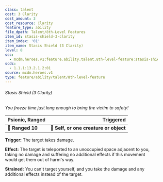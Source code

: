 ```yaml
---
class: talent
cost: 3 Clarity
cost_amount: 3
cost_resource: Clarity
feature_type: ability
file_dpath: Talent/8th-Level Features
item_id: stasis-shield-3-clarity
item_index: '01'
item_name: Stasis Shield (3 Clarity)
level: 8
scc:
  - mcdm.heroes.v1:feature.ability.talent.8th-level-feature:stasis-shield-3-clarity
scdc:
  - 1.1.1:13.2.1.2:01
source: mcdm.heroes.v1
type: feature/ability/talent/8th-level-feature
---
```


###### Stasis Shield (3 Clarity)

*You freeze time just long enough to bring the victim to safety!*

| **Psionic, Ranged** |                          **Triggered** |
| ------------------- | -------------------------------------: |
| **📏 Ranged 10**    | **🎯 Self, or one creature or object** |

**Trigger:** The target takes damage.

**Effect:** The target is teleported to an unoccupied space adjacent to you, taking no damage and suffering no additional effects if this movement would get them out of harm's way.

**Strained:** You can't target yourself, and you take the damage and any additional effects instead of the target.
